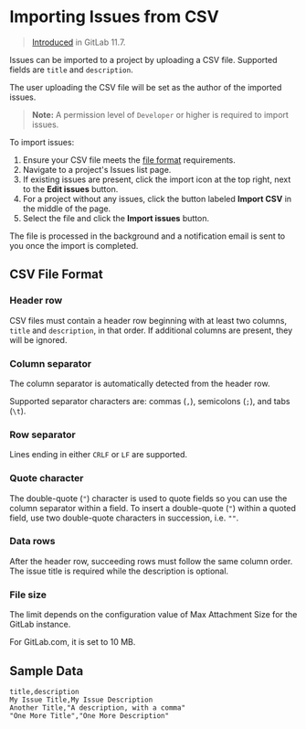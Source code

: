 # Importing Issues from CSV

> [Introduced](https://gitlab.com/gitlab-org/gitlab-ce/merge_requests/23532) in GitLab 11.7.

Issues can be imported to a project by uploading a CSV file. Supported fields are
`title` and `description`.

The user uploading the CSV file will be set as the author of the imported issues.

> **Note:** A permission level of `Developer` or higher is required to import issues.

To import issues:

1. Ensure your CSV file meets the [file format](#csv-file-format) requirements.
1. Navigate to a project's Issues list page.
1. If existing issues are present, click the import icon at the top right, next to the **Edit issues** button.
1. For a project without any issues, click the button labeled **Import CSV** in the middle of the page.
1. Select the file and click the **Import issues** button.

The file is processed in the background and a notification email is sent
to you once the import is completed.

## CSV File Format

### Header row

CSV files must contain a header row beginning with at least two columns, `title` and `description`, in that order.
If additional columns are present, they will be ignored.

### Column separator

The column separator is automatically detected from the header row.

Supported separator characters are: commas (`,`), semicolons (`;`), and tabs (`\t`).

### Row separator

Lines ending in either `CRLF` or `LF` are supported.

### Quote character

The double-quote (`"`) character is used to quote fields so you can use the column separator within a field. To insert
a double-quote (`"`) within a quoted field, use two double-quote characters in succession, i.e. `""`.

### Data rows

After the header row, succeeding rows must follow the same column order. The issue title is required while the
description is optional.

### File size

The limit depends on the configuration value of Max Attachment Size for the GitLab instance.

For GitLab.com, it is set to 10 MB.

## Sample Data

```csv
title,description
My Issue Title,My Issue Description
Another Title,"A description, with a comma"
"One More Title","One More Description"
```
